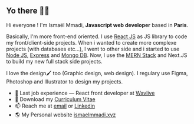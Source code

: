 ## Yo there ✌🏾

Hi everyone ! I'm Ismaël Mmadi, __Javascript web developer__ based in __Paris__.  

Basically, I'm more front-end oriented. I use <a href="https://reactjs.org/" target="_blank">React JS</a> as JS library to code my front/client-side projects. When i wanted to create more complexe projects (with databases etc...), I went to other side and i started to use <a href="https://nodejs.org/" target="_blank">Node JS</a>, <a href="https://expressjs.com/" target="_blank">Express</a> and <a href="https://reactjs.org/" target="_blank">Mongo DB</a>. Now, I use the <a href="https://www.mongodb.com/mern-stack" target="_blank">MERN Stack</a> and Next.JS to build my new full stack side projects. 

I love the design🖌️ too (Graphic design, web design). I regulary use Figma, Photoshop and Illustrator to design my projects. 

* 💼 Last job experience — React front developer at [Wavlive](https://www.wavlive.com) <br/>
* 📄 Download my [Curriculum Vitae](https://drive.google.com/file/d/1vx28wTmpTxg-vrYkg1mmtAAR6KfpRW4Z/view?usp=sharing)<br/>
* 📫 Reach me at [email](https://twitter.com/TrustedSheriff) or [Linkedin](https://www.linkedin.com/in/ismael-mmadi-dev/)<br/>
* 🌎 My Personal website [ismaelmmadi.xyz](https://ismaelmmadi.xyz)

<!--
## My skills
<p align="center">
  <img align="center" alt="Skills" src="https://github.com/viclafouch/viclafouch/blob/master/img/pack.png" />
</p>

<!--
**ismael2m/ismael2m** is a ✨ _special_ ✨ repository because its `README.md` (this file) appears on your GitHub profile.

Here are some ideas to get you started:

- 🔭 I’m currently working on ...
- 🌱 I’m currently learning ...
- 👯 I’m looking to collaborate on ...
- 🤔 I’m looking for help with ...
- 💬 Ask me about ...
- 📫 How to reach me: ...
- 😄 Pronouns: ...
- ⚡ Fun fact: ...
-->
